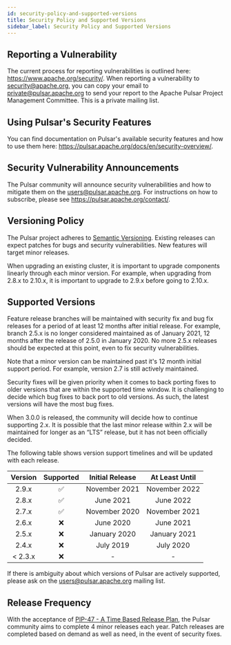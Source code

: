 ```yaml
---
id: security-policy-and-supported-versions
title: Security Policy and Supported Versions
sidebar_label: Security Policy and Supported Versions
---
```


## Reporting a Vulnerability

The current process for reporting vulnerabilities is outlined here: https://www.apache.org/security/. When reporting a
vulnerability to security@apache.org, you can copy your email to [private@pulsar.apache.org](mailto:private@pulsar.apache.org)
to send your report to the Apache Pulsar Project Management Committee. This is a private mailing list.

## Using Pulsar's Security Features

You can find documentation on Pulsar's available security features and how to use them here:
https://pulsar.apache.org/docs/en/security-overview/.

## Security Vulnerability Announcements

The Pulsar community will announce security vulnerabilities and how to mitigate them on the [users@pulsar.apache.org](mailto:users@pulsar.apache.org).
For instructions on how to subscribe, please see https://pulsar.apache.org/contact/.

## Versioning Policy

The Pulsar project adheres to [Semantic Versioning](http://semver.org/spec/v2.0.0.html). Existing releases can expect
patches for bugs and security vulnerabilities. New features will target minor releases.

When upgrading an existing cluster, it is important to upgrade components linearly through each minor version. For
example, when upgrading from 2.8.x to 2.10.x, it is important to upgrade to 2.9.x before going to 2.10.x.

## Supported Versions

Feature release branches will be maintained with security fix and bug fix releases for a period of at least 12 months
after initial release. For example, branch 2.5.x is no longer considered maintained as of January 2021, 12 months after
the release of 2.5.0 in January 2020. No more 2.5.x releases should be expected at this point, even to fix security
vulnerabilities.

Note that a minor version can be maintained past it's 12 month initial support period. For example, version 2.7 is still
actively maintained.

Security fixes will be given priority when it comes to back porting fixes to older versions that are within the
supported time window. It is challenging to decide which bug fixes to back port to old versions. As such, the latest
versions will have the most bug fixes.

When 3.0.0 is released, the community will decide how to continue supporting 2.x. It is possible that the last minor
release within 2.x will be maintained for longer as an “LTS” release, but it has not been officially decided.

The following table shows version support timelines and will be updated with each release.

| Version | Supported          | Initial Release | At Least Until |
|:-------:|:------------------:|:---------------:|:--------------:|
| 2.9.x   | :white_check_mark: | November 2021   | November 2022  |
| 2.8.x   | :white_check_mark: | June 2021       | June 2022      |
| 2.7.x   | :white_check_mark: | November 2020   | November 2021  |
| 2.6.x   | :x:                | June 2020       | June 2021      |
| 2.5.x   | :x:                | January 2020    | January 2021   |
| 2.4.x   | :x:                | July 2019       | July 2020      |
| < 2.3.x | :x:                | -               | -              |

If there is ambiguity about which versions of Pulsar are actively supported, please ask on the [users@pulsar.apache.org](mailto:users@pulsar.apache.org)
mailing list.

## Release Frequency

With the acceptance of [PIP-47 - A Time Based Release Plan](https://github.com/apache/pulsar/wiki/PIP-47%3A-Time-Based-Release-Plan),
the Pulsar community aims to complete 4 minor releases each year. Patch releases are completed based on demand as well
as need, in the event of security fixes.
